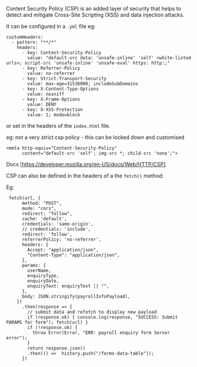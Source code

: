 
Content Security Policy (CSP) is an added layer of security that helps to detect and mitigate Cross-Site Scripting (XSS) and data injection attacks. 

It can be configured in a `.yml` file 
eg:
```
customHeaders:
  - pattern: "**/*"
    headers:
      - key: Content-Security-Policy
        value: "default-src data: 'unsafe-inline' 'self' <white-listed urls>; script-src 'unsafe-inline' 'unsafe-eval' https: http:;"
      - key: Referrer-Policy
        value: no-referrer
      - key: Strict-Transport-Security
        value: max-age=31536000; includeSubDomains
      - key: X-Content-Type-Options
        value: nosniff
      - key: X-Frame-Options
        value: DENY
      - key: X-XSS-Protection
        value: 1; mode=block
```
or set in the headers of the `index.html` file.

eg: not a very strict csp policy - this can be locked down and customised
```
<meta http-equiv="Content-Security-Policy"
      content="default-src 'self'; img-src *; child-src 'none';">
```

Docs [https://developer.mozilla.org/en-US/docs/Web/HTTP/CSP]

CSP can also be defined in the headers of a the `fetch()` method:

Eg:
```
 fetch(url, {
      method: "POST",
      mode: "cors",
      redirect: "follow",
      cache: 'default',
      credentials: 'same-origin',
      // credentials: 'include',
      redirect: 'follow',
      referrerPolicy: 'no-referrer',
      headers: {
        Accept: "application/json",
        "Content-Type": "application/json",
      },
      params: {
        userName,
        enquiryType,
        enquiryDate,
        enquiryText: enquiryText || "",
      },
      body: JSON.stringify(payrollInfoPayload),
    })
      .then(response => {
        // submit data and refetch to display new payload
        if (response.ok) { console.log(response, "SUCCESS: Submit PARAMS for form"); fetch(url) }
        if (!response.ok) {
          throw Error(Error, "ERR: payroll enquiry form Server error");
        }
        return response.json()
        .then(() =>  history.push("/forms-data-table"));   
      })
   ```   